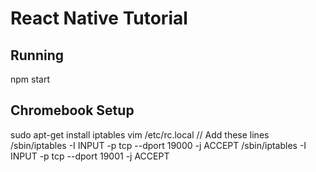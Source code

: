# React Native Tutorial

## Running

  npm start

## Chromebook Setup

  sudo apt-get install iptables
  vim /etc/rc.local
  // Add these lines
  /sbin/iptables -I INPUT -p tcp --dport 19000 -j ACCEPT
  /sbin/iptables -I INPUT -p tcp --dport 19001 -j ACCEPT
